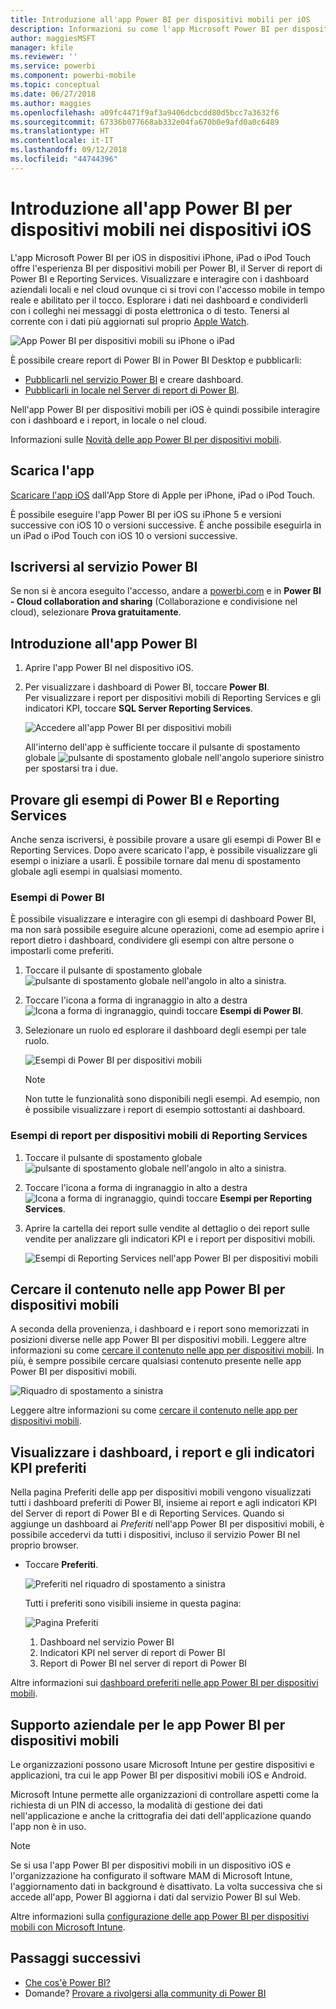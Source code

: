 ```yaml
---
title: Introduzione all'app Power BI per dispositivi mobili per iOS
description: Informazioni su come l'app Microsoft Power BI per dispositivi mobili per iOS consente di accedere in qualsiasi momento a informazioni aziendali in locale e nel cloud.
author: maggiesMSFT
manager: kfile
ms.reviewer: ''
ms.service: powerbi
ms.component: powerbi-mobile
ms.topic: conceptual
ms.date: 06/27/2018
ms.author: maggies
ms.openlocfilehash: a09fc4471f9af3a9406dcbcdd80d5bcc7a3632f6
ms.sourcegitcommit: 67336b077668ab332e04fa670b0e9afd0a0c6489
ms.translationtype: HT
ms.contentlocale: it-IT
ms.lasthandoff: 09/12/2018
ms.locfileid: "44744396"
---
```

# <a name="get-started-with-the-power-bi-mobile-app-on-ios-devices"></a>Introduzione all'app Power BI per dispositivi mobili nei dispositivi iOS
L'app Microsoft Power BI per iOS in dispositivi iPhone, iPad o iPod Touch offre l'esperienza BI per dispositivi mobili per Power BI, il Server di report di Power BI e Reporting Services. Visualizzare e interagire con i dashboard aziendali locali e nel cloud ovunque ci si trovi con l'accesso mobile in tempo reale e abilitato per il tocco. Esplorare i dati nei dashboard e condividerli con i colleghi nei messaggi di posta elettronica o di testo. Tenersi al corrente con i dati più aggiornati sul proprio [Apple Watch](mobile-apple-watch.md).  

![App Power BI per dispositivi mobili su iPhone o iPad](./media/mobile-iphone-app-get-started/pbi_ipad_iphonedevices.png)

È possibile creare report di Power BI in Power BI Desktop e pubblicarli:

* [Pubblicarli nel servizio Power BI](../../service-get-started.md) e creare dashboard.
* [Pubblicarli in locale nel Server di report di Power BI](../../report-server/quickstart-create-powerbi-report.md).

Nell'app Power BI per dispositivi mobili per iOS è quindi possibile interagire con i dashboard e i report, in locale o nel cloud.

Informazioni sulle [Novità delle app Power BI per dispositivi mobili](mobile-whats-new-in-the-mobile-apps.md).

## <a name="download-the-app"></a>Scarica l'app
[Scaricare l'app iOS](http://go.microsoft.com/fwlink/?LinkId=522062 "Scaricare l'app iOS") dall'App Store di Apple per iPhone, iPad o iPod Touch.

È possibile eseguire l'app Power BI per iOS su iPhone 5 e versioni successive con iOS 10 o versioni successive. È anche possibile eseguirla in un iPad o iPod Touch con iOS 10 o versioni successive. 

## <a name="sign-up-for-the-power-bi-service"></a>Iscriversi al servizio Power BI
Se non si è ancora eseguito l'accesso, andare a [powerbi.com](https://powerbi.microsoft.com/get-started/) e in **Power BI - Cloud collaboration and sharing** (Collaborazione e condivisione nel cloud), selezionare **Prova gratuitamente**.


## <a name="get-started-with-the-power-bi-app"></a>Introduzione all'app Power BI
1. Aprire l'app Power BI nel dispositivo iOS.
2. Per visualizzare i dashboard di Power BI, toccare **Power BI**.  
   Per visualizzare i report per dispositivi mobili di Reporting Services e gli indicatori KPI, toccare **SQL Server Reporting Services**.
   
   ![Accedere all'app Power BI per dispositivi mobili](./media/mobile-iphone-app-get-started/power-bi-connect-to-login.png)
   
   All'interno dell'app è sufficiente toccare il pulsante di spostamento globale ![pulsante di spostamento globale](./././media/mobile-iphone-app-get-started/power-bi-iphone-global-nav-button.png) nell'angolo superiore sinistro per spostarsi tra i due. 

## <a name="try-the-power-bi-and-reporting-services-samples"></a>Provare gli esempi di Power BI e Reporting Services
Anche senza iscriversi, è possibile provare a usare gli esempi di Power BI e Reporting Services. Dopo avere scaricato l'app, è possibile visualizzare gli esempi o iniziare a usarli. È possibile tornare dal menu di spostamento globale agli esempi in qualsiasi momento.

### <a name="power-bi-samples"></a>Esempi di Power BI
È possibile visualizzare e interagire con gli esempi di dashboard Power BI, ma non sarà possibile eseguire alcune operazioni, come ad esempio aprire i report dietro i dashboard, condividere gli esempi con altre persone o impostarli come preferiti.

1. Toccare il pulsante di spostamento globale ![pulsante di spostamento globale](./././media/mobile-iphone-app-get-started/power-bi-iphone-global-nav-button.png) nell'angolo in alto a sinistra.
2. Toccare l'icona a forma di ingranaggio in alto a destra ![Icona a forma di ingranaggio](././media/mobile-iphone-app-get-started/power-bi-ios-gear-icon.png), quindi toccare **Esempi di Power BI**.
3. Selezionare un ruolo ed esplorare il dashboard degli esempi per tale ruolo.  
   
   ![Esempi di Power BI per dispositivi mobili](./media/mobile-iphone-app-get-started/power-bi-iphone-powerbi-samples.png)
   
   > [!NOTE]
   > Non tutte le funzionalità sono disponibili negli esempi. Ad esempio, non è possibile visualizzare i report di esempio sottostanti ai dashboard. 
   > 
   > 

### <a name="reporting-services-mobile-report-samples"></a>Esempi di report per dispositivi mobili di Reporting Services
1. Toccare il pulsante di spostamento globale ![pulsante di spostamento globale](./././media/mobile-iphone-app-get-started/power-bi-iphone-global-nav-button.png) nell'angolo in alto a sinistra.
2. Toccare l'icona a forma di ingranaggio in alto a destra ![Icona a forma di ingranaggio](././media/mobile-iphone-app-get-started/power-bi-ios-gear-icon.png), quindi toccare **Esempi per Reporting Services**.
3. Aprire la cartella dei report sulle vendite al dettaglio o dei report sulle vendite per analizzare gli indicatori KPI e i report per dispositivi mobili.
   
   ![Esempi di Reporting Services nell'app Power BI per dispositivi mobili](./media/mobile-iphone-app-get-started/power-bi-reporting-services-samples.png)

## <a name="find-your-content-in-the-power-bi-mobile-apps"></a>Cercare il contenuto nelle app Power BI per dispositivi mobili
A seconda della provenienza, i dashboard e i report sono memorizzati in posizioni diverse nelle app Power BI per dispositivi mobili. Leggere altre informazioni su come [cercare il contenuto nelle app per dispositivi mobili](mobile-apps-quickstart-view-dashboard-report.md). In più, è sempre possibile cercare qualsiasi contenuto presente nelle app Power BI per dispositivi mobili. 

![Riquadro di spostamento a sinistra](./media/mobile-iphone-app-get-started/power-bi-iphone-left-nav.png)

Leggere altre informazioni su come [cercare il contenuto nelle app per dispositivi mobili](mobile-apps-quickstart-view-dashboard-report.md).

## <a name="view-your-favorite-dashboards-kpis-and-reports"></a>Visualizzare i dashboard, i report e gli indicatori KPI preferiti
Nella pagina Preferiti delle app per dispositivi mobili vengono visualizzati tutti i dashboard preferiti di Power BI, insieme ai report e agli indicatori KPI del Server di report di Power BI e di Reporting Services. Quando si aggiunge un dashboard ai *Preferiti* nell'app Power BI per dispositivi mobili, è possibile accedervi da tutti i dispositivi, incluso il servizio Power BI nel proprio browser. 

* Toccare **Preferiti**.
  
   ![Preferiti nel riquadro di spostamento a sinistra](./media/mobile-iphone-app-get-started/power-bi-iphone-favorites-nav.png)
  
   Tutti i preferiti sono visibili insieme in questa pagina:
  
   ![Pagina Preferiti](./media/mobile-iphone-app-get-started/power-bi-iphone-faves-report-server-number-callouts.png)
  
  1. Dashboard nel servizio Power BI
  2. Indicatori KPI nel server di report di Power BI
  3. Report di Power BI nel server di report di Power BI

Altre informazioni sui [dashboard preferiti nelle app Power BI per dispositivi mobili](mobile-apps-favorites.md).

## <a name="enterprise-support-for-the-power-bi-mobile-apps"></a>Supporto aziendale per le app Power BI per dispositivi mobili
Le organizzazioni possono usare Microsoft Intune per gestire dispositivi e applicazioni, tra cui le app Power BI per dispositivi mobili iOS e Android.

Microsoft Intune permette alle organizzazioni di controllare aspetti come la richiesta di un PIN di accesso, la modalità di gestione dei dati nell'applicazione e anche la crittografia dei dati dell'applicazione quando l'app non è in uso.

> [!NOTE]
> Se si usa l'app Power BI per dispositivi mobili in un dispositivo iOS e l'organizzazione ha configurato il software MAM di Microsoft Intune, l'aggiornamento dati in background è disattivato. La volta successiva che si accede all'app, Power BI aggiorna i dati dal servizio Power BI sul Web.
> 

Altre informazioni sulla [configurazione delle app Power BI per dispositivi mobili con Microsoft Intune](../../service-admin-mobile-intune.md). 

## <a name="next-steps"></a>Passaggi successivi

* [Che cos'è Power BI?](../../power-bi-overview.md)
* Domande? [Provare a rivolgersi alla community di Power BI](http://community.powerbi.com/)


